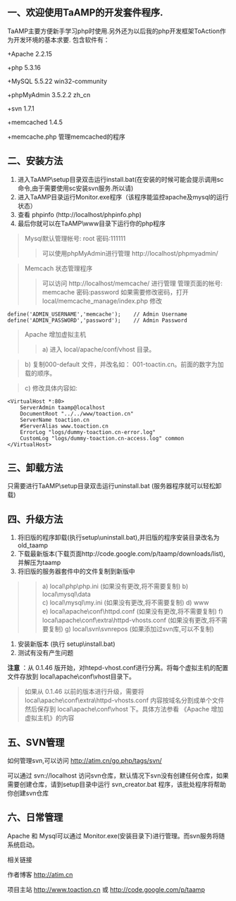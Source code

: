## 一、欢迎使用TaAMP的开发套件程序. ##

TaAMP主要方便新手学习php时使用.另外还为以后我的php开发框架ToAction作为开发环境的基本求要.
包含软件有：

+Apache 2.2.15

+php 5.3.16

+MySQL 5.5.22 win32-community

+phpMyAdmin 3.5.2.2 zh\_cn

+svn 1.7.1

+memcached 1.4.5

+memcache.php 管理memcached的程序

## 二、安装方法 ##
  1. 进入TaAMP\setup目录双击运行install.bat(在安装的时候可能会提示调用sc命令,由于需要使用sc安装svn服务.所以请)
  1. 进入TaAMP目录运行Monitor.exe程序（该程序能监控apache及mysql的运行状态）
  1. 查看 phpinfo (http://localhost/phpinfo.php)
  1. 最后你就可以在TaAMP\www目录下运行你的php程序

> Mysql默认管理帐号: root 密码:111111
> > 可以使用phpMyAdmin进行管理 http://localhost/phpmyadmin/


> Memcach 状态管理程序
> > 可以访问 http://localhost/memcache/ 进行管理
> > 管理页面的帐号: memcache 密码:password
> > 如果需要修改密码，打开 local/memcache\_manage/index.php
> > 修改
```
define('ADMIN_USERNAME','memcache'); 	// Admin Username
define('ADMIN_PASSWORD','password');  	// Admin Password
```

> Apache 增加虚拟主机
> > a) 进入 local/apache/conf/vhost 目录。


> b) 复制000-default 文件，并改名如： 001-toactin.cn。前面的数字为加载的顺序。

> c) 修改具体内容如:

```
<VirtualHost *:80>
	ServerAdmin taamp@localhost
	DocumentRoot "../../www/toaction.cn"
	ServerName toaction.cn
	#ServerAlias www.toaction.cn
	ErrorLog "logs/dummy-toaction.cn-error.log"
	CustomLog "logs/dummy-toaction.cn-access.log" common
</VirtualHost>
```

## 三、卸载方法 ##
只需要进行TaAMP\setup目录双击运行uninstall.bat (服务器程序就可以轻松卸载)

## 四、升级方法 ##
  1. 将旧版的程序卸载(执行setup\uninstall.bat),并旧版的程序安装目录改名为 old\_taamp
  1. 下载最新版本(下载页面http://code.google.com/p/taamp/downloads/list),并解压为taamp
  1. 将旧版的服务器套件中的文件复制到新版中
> > a) local\php\php.ini (如果没有更改,将不需要复制)
> > b) local\mysql\data\
> > c) local\mysql\my.ini (如果没有更改,将不需要复制)
> > d) www\
> > e) local\apache\conf\httpd.conf (如果没有更改,将不需要复制)
> > f) local\apache\conf\extra\httpd-vhosts.conf (如果没有更改,将不需要复制)
> > g) local\svn\svnrepos (如果添加过svn库,可以不复制)
  1. 安装新版本 (执行 setup\install.bat)
  1. 测试有没有产生问题

**注意** ：从 0.1.46 版开始，对htepd-vhost.conf进行分离。将每个虚拟主机的配置文件存放到 local\apache\conf\vhost目录下。

> 如果从 0.1.46 以前的版本进行升级，需要将 local\apache\conf\extra\httpd-vhosts.conf 内容按域名分割成单个文件然后保存到
> local\apache\conf\vhost 下。具体方法参看 《Apache 增加虚拟主机》的内容

## 五、SVN管理 ##
如何管理svn,可以访问 http://atim.cn/go.php/tags/svn/

可以通过 svn://localhost 访问svn仓库，默认情况下svn没有创建任何仓库，如果需要创建仓库，请到setup目录中运行 svn\_creator.bat 程序，该批处程序将帮助你创建svn仓库

## 六、日常管理 ##
Apache 和 Mysql可以通过 Monitor.exe(安装目录下)进行管理。而svn服务将随系统启动。

相关链接

作者博客 http://atim.cn

项目主站 http://www.toaction.cn 或 http://code.google.com/p/taamp